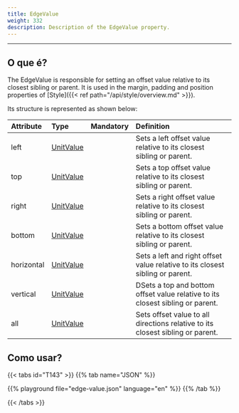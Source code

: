 ```yaml
---
title: EdgeValue
weight: 332
description: Description of the EdgeValue property.
---
```


---

## O que é?

The EdgeValue is responsible for setting an offset value relative to its closest sibling or parent. It is used in the margin, padding and position properties of [Style]({{< ref path="/api/style/overview.md" >}}).

Its structure is represented as shown below:

<table>
  <thead>
    <tr>
      <th style="text-align:left"><strong>Attribute</strong>
      </th>
      <th style="text-align:left"><strong>Type</strong>
      </th>
      <th style="text-align:center">Mandatory</th>
      <th style="text-align:left"><strong>Definition</strong>
      </th>
    </tr>
  </thead>
  <tbody>
    <tr>
      <td style="text-align:left">left</td>
      <td style="text-align:left"><a href="../unit-value/">UnitValue</a>
      </td>
      <td style="text-align:center"></td>
      <td style="text-align:left">Sets a left offset value relative to its closest sibling or parent.</td>
    </tr>
    <tr>
      <td style="text-align:left">top</td>
      <td style="text-align:left"><a href="../unit-value/">UnitValue</a>
      </td>
      <td style="text-align:center"></td>
      <td style="text-align:left">Sets a top offset value relative to its closest sibling or parent.</td>
    </tr>
    <tr>
      <td style="text-align:left">right</td>
      <td style="text-align:left"><a href="../unit-value/">UnitValue</a>
      </td>
      <td style="text-align:center"></td>
      <td style="text-align:left">Sets a right offset value relative to its closest sibling or parent.</td>
    </tr>
    <tr>
      <td style="text-align:left">bottom</td>
      <td style="text-align:left"><a href="../unit-value/">UnitValue</a>
      </td>
      <td style="text-align:center"></td>
      <td style="text-align:left">Sets a bottom offset value relative to its closest sibling or parent.</td>
    </tr>
    <tr>
      <td style="text-align:left">horizontal</td>
      <td style="text-align:left"><a href="../unit-value/">UnitValue</a>
      </td>
      <td style="text-align:center"></td>
      <td style="text-align:left">Sets a left and right offset value relative to its closest sibling or parent.</td>
    </tr>
    <tr>
      <td style="text-align:left">vertical</td>
      <td style="text-align:left"><a href="../unit-value/">UnitValue</a>
      </td>
      <td style="text-align:center"></td>
      <td style="text-align:left">DSets a top and bottom offset value relative to its closest sibling or parent.</td>
    </tr>
    <tr>
      <td style="text-align:left">all</td>
      <td style="text-align:left"><a href="../unit-value/">UnitValue</a>
      </td>
      <td style="text-align:center"></td>
      <td style="text-align:left">Sets offset value to all directions relative to its closest sibling or parent.</td>
    </tr>
  </tbody>
</table>

## Como usar?

{{< tabs id="T143" >}}
{{% tab name="JSON" %}}
<!-- json-playground:edge-value.json
{
  "_beagleComponent_" : "beagle:container",
  "id" : "containerSample",
  "style" : {
    "flex" : {
      "grow" : 1
    },
    "backgroundColor" : "#0000FF50",
    "padding" : {
      "all" : {
        "value" : "@{context.padding}",
        "type" : "REAL"
      }
    },
    "margin" : {
      "bottom" : {
        "value" : "@{context.marginBottom}",
        "type" : "REAL"
      },
      "top" : {
        "value" : "@{context.marginTop}",
        "type" : "REAL"
      },
      "right" : {
        "value" : "@{context.marginRight}",
        "type" : "REAL"
      },
      "left" : {
        "value" : "@{context.marginLeft}",
        "type" : "REAL"
      }
    },
    "cornerRadius" : {
      "radius" : 6
    }
  },
  "context" : {
    "id" : "context",
    "value" : {
      "marginLeft" : 2,
      "marginTop" : 4,
      "marginBottom" : 4,
      "padding" : 2,
      "marginRight" : 2
    }
  },
  "children" : [
    {
      "_beagleComponent_" : "beagle:button",
      "style" : {
        "backgroundColor" : "#00FF0050",
        "flex" : {
          "grow" : 1
        }
      },
      "onPress" : [
        {
          "contextId" : "context",
          "value" : {
            "marginLeft" : 20,
            "marginTop" : 20,
            "marginBottom" : 20,
            "padding" : 20,
            "marginRight" : 20
          },
          "_beagleAction_" : "beagle:setcontext"
        }
      ],
      "text" : "SetContext"
    }
  ]
}
-->
{{% playground file="edge-value.json" language="en" %}}
{{% /tab %}}

{{< /tabs >}}